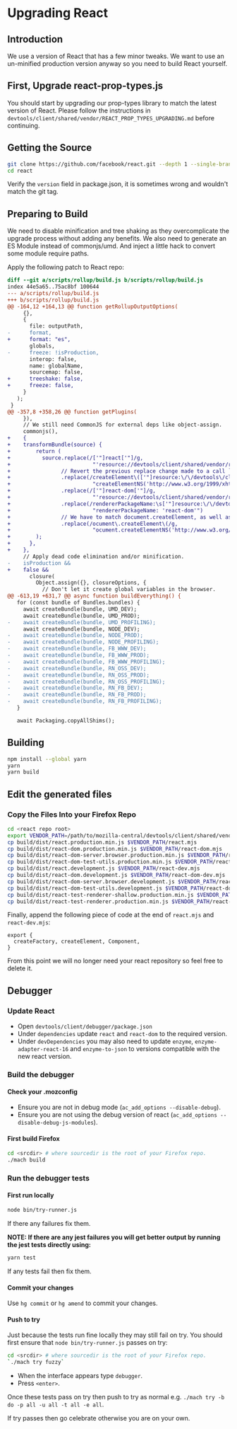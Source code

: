 [//]: # (
This Source Code Form is subject to the terms of the Mozilla Public License, v. 2.0. If a copy of the MPL was not distributed with this file, You can obtain one at http://mozilla.org/MPL/2.0/.
)

# Upgrading React

## Introduction

We use a version of React that has a few minor tweaks. We want to use an un-minified production version anyway so you need to build React yourself.

## First, Upgrade react-prop-types.js

You should start by upgrading our prop-types library to match the latest version of React. Please follow the instructions in `devtools/client/shared/vendor/REACT_PROP_TYPES_UPGRADING.md` before continuing.

## Getting the Source

```bash
git clone https://github.com/facebook/react.git --depth 1 --single-branch -b v16.8.6 # or the version you are targetting
cd react
```

Verify the `version` field in package.json, it is sometimes wrong and wouldn't match the git tag.

## Preparing to Build

We need to disable minification and tree shaking as they overcomplicate the upgrade process without adding any benefits.
We also need to generate an ES Module instead of commonjs/umd.
And inject a little hack to convert some module require paths.

Apply the following patch to React repo:
```diff
diff --git a/scripts/rollup/build.js b/scripts/rollup/build.js
index 44e5a65..75ac8bf 100644
--- a/scripts/rollup/build.js
+++ b/scripts/rollup/build.js
@@ -164,12 +164,13 @@ function getRollupOutputOptions(
     {},
     {
       file: outputPath,
-      format,
+      format: "es",
       globals,
-      freeze: !isProduction,
       interop: false,
       name: globalName,
       sourcemap: false,
+      treeshake: false,
+      freeze: false,
     }
   );
 }
@@ -357,8 +358,26 @@ function getPlugins(
     }),
     // We still need CommonJS for external deps like object-assign.
     commonjs(),
+    {
+    transformBundle(source) {
+        return (
+          source.replace(/['"]react['"]/g,
+                          "'resource://devtools/client/shared/vendor/react.mjs'")
+                // Revert the previous replace change made to a call `createElement('react')` in react-dom-dev.js
+                .replace(/createElement\(['"]resource:\/\/devtools\/client\/shared\/vendor\/react.mjs['"]\)/g,
+                          "createElementNS('http://www.w3.org/1999/xhtml', 'react')")
+                .replace(/['"]react-dom['"]/g,
+                          "'resource://devtools/client/shared/vendor/react-dom.mjs'")
+                .replace(/rendererPackageName:\s['"]resource:\/\/devtools\/client\/shared\/vendor\/react-dom.mjs['"]/g,
+                          "rendererPackageName: 'react-dom'")
+                // We have to match document.createElement, as well as ownerDocument.createElement:
+                .replace(/ocument\.createElement\(/g,
+                          "ocument.createElementNS('http://www.w3.org/1999/xhtml', ")
+        );
+      },
+    },
     // Apply dead code elimination and/or minification.
-    isProduction &&
+    false &&
       closure(
         Object.assign({}, closureOptions, {
           // Don't let it create global variables in the browser.
@@ -613,19 +631,7 @@ async function buildEverything() {
   for (const bundle of Bundles.bundles) {
     await createBundle(bundle, UMD_DEV);
     await createBundle(bundle, UMD_PROD);
-    await createBundle(bundle, UMD_PROFILING);
     await createBundle(bundle, NODE_DEV);
-    await createBundle(bundle, NODE_PROD);
-    await createBundle(bundle, NODE_PROFILING);
-    await createBundle(bundle, FB_WWW_DEV);
-    await createBundle(bundle, FB_WWW_PROD);
-    await createBundle(bundle, FB_WWW_PROFILING);
-    await createBundle(bundle, RN_OSS_DEV);
-    await createBundle(bundle, RN_OSS_PROD);
-    await createBundle(bundle, RN_OSS_PROFILING);
-    await createBundle(bundle, RN_FB_DEV);
-    await createBundle(bundle, RN_FB_PROD);
-    await createBundle(bundle, RN_FB_PROFILING);
   }

   await Packaging.copyAllShims();
``` 

## Building

```bash
npm install --global yarn
yarn
yarn build
```

## Edit the generated files

### Copy the Files Into your Firefox Repo

```bash
cd <react repo root>
export VENDOR_PATH=/path/to/mozilla-central/devtools/client/shared/vendor
cp build/dist/react.production.min.js $VENDOR_PATH/react.mjs
cp build/dist/react-dom.production.min.js $VENDOR_PATH/react-dom.mjs
cp build/dist/react-dom-server.browser.production.min.js $VENDOR_PATH/react-dom-server.mjs
cp build/dist/react-dom-test-utils.production.min.js $VENDOR_PATH/react-dom-test-utils.mjs
cp build/dist/react.development.js $VENDOR_PATH/react-dev.mjs
cp build/dist/react-dom.development.js $VENDOR_PATH/react-dom-dev.mjs
cp build/dist/react-dom-server.browser.development.js $VENDOR_PATH/react-dom-server-dev.mjs
cp build/dist/react-dom-test-utils.development.js $VENDOR_PATH/react-dom-test-utils-dev.mjs
cp build/dist/react-test-renderer-shallow.production.min.js $VENDOR_PATH/react-test-renderer-shallow.mjs
cp build/dist/react-test-renderer.production.min.js $VENDOR_PATH/react-test-renderer.mjs
```

Finally, append the following piece of code at the end of `react.mjs` and `react-dev.mjs`:
```
export {
  createFactory, createElement, Component,
}
```

From this point we will no longer need your react repository so feel free to delete it.

## Debugger

### Update React

- Open `devtools/client/debugger/package.json`
- Under `dependencies` update `react` and `react-dom` to the required version.
- Under `devDependencies` you may also need to update `enzyme`, `enzyme-adapter-react-16` and `enzyme-to-json` to versions compatible with the new react version.

### Build the debugger

#### Check your .mozconfig

- Ensure you are not in debug mode (`ac_add_options --disable-debug`).
- Ensure you are not using the debug version of react (`ac_add_options --disable-debug-js-modules`).

#### First build Firefox

```bash
cd <srcdir> # where sourcedir is the root of your Firefox repo.
./mach build
```

### Run the debugger tests

#### First run locally

```bash
node bin/try-runner.js
```

If there any failures fix them.

**NOTE: If there are any jest failures you will get better output by running the jest tests directly using:**

```bash
yarn test
```

If any tests fail then fix them.

#### Commit your changes

Use `hg commit` or `hg amend` to commit your changes.

#### Push to try

Just because the tests run fine locally they may still fail on try. You should first ensure that `node bin/try-runner.js` passes on try:

```bash
cd <srcdir> # where sourcedir is the root of your Firefox repo.
`./mach try fuzzy`
```

- When the interface appears type `debugger`.
- Press `<enter>`.

Once these tests pass on try then push to try as normal e.g. `./mach try -b do -p all -u all -t all -e all`.

If try passes then go celebrate otherwise you are on your own.
